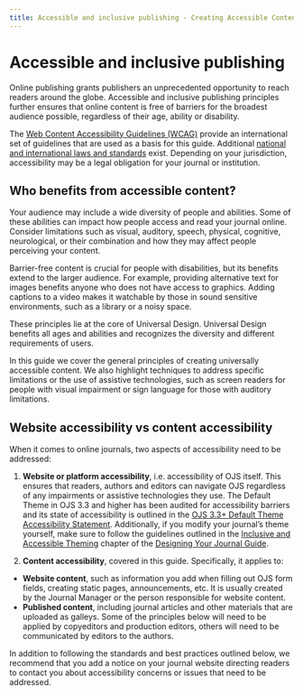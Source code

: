 ```yaml
---
title: Accessible and inclusive publishing - Creating Accessible Content Guide
---
```


# Accessible and inclusive publishing

Online publishing grants publishers an unprecedented opportunity to reach readers around the globe. Accessible and inclusive publishing principles further ensures that online content is free of barriers for the broadest audience possible, regardless of their age, ability or disability.

The [Web Content Accessibility Guidelines (WCAG)](https://www.w3.org/WAI/WCAG21/quickref/) provide an international set of guidelines that are used as a basis for this guide. Additional [national and international laws and standards](https://webaim.org/articles/laws/world/) exist. Depending on your jurisdiction, accessibility may be a legal obligation for your journal or institution.

## Who benefits from accessible content?

Your audience may include a wide diversity of people and abilities. Some of these abilities can impact how people access and read your journal online. Consider limitations such as visual, auditory, speech, physical, cognitive, neurological, or their combination and how they may affect people perceiving your content.

Barrier-free content is crucial for people with disabilities, but its benefits extend to the larger audience. For example, providing alternative text for images benefits anyone who does not have access to graphics. Adding captions to a video makes it watchable by those in sound sensitive environments, such as a library or a noisy space.

These principles lie at the core of Universal Design. Universal Design benefits all ages and abilities and recognizes the diversity and different requirements of users.

In this guide we cover the general principles of creating universally accessible content. We also highlight techniques to address specific limitations or the use of assistive technologies, such as screen readers for people with visual impairment or sign language for those with auditory limitations.

## Website accessibility vs content accessibility

When it comes to online journals, two aspects of accessibility need to be addressed:

1. **Website or platform accessibility**, i.e. accessibility of OJS itself. This ensures that readers, authors and editors can navigate OJS regardless of any impairments or assistive technologies they use.
The Default Theme in OJS 3.3 and higher has been audited for accessibility barriers and its state of accessibility is outlined in the [OJS 3.3+ Default Theme Accessibility Statement](https://docs.pkp.sfu.ca/accessibility-statement). Additionally, if you modify your journal’s theme yourself, make sure to follow the guidelines outlined in the [Inclusive and Accessible Theming](/designing-your-journal/en/inclusive-and-accessible-theming) chapter of the [Designing Your Journal Guide](/designing-your-journal/).

2. **Content accessibility**, covered in this guide. Specifically, it applies to:

- **Website content**, such as information you add when filling out OJS form fields, creating static pages, announcements, etc. It is usually created by the Journal Manager or the person responsible for website content.
- **Published content**, including journal articles and other materials that are uploaded as galleys. Some of the principles below will need to be applied by copyeditors and production editors, others will need to be communicated by editors to the authors.

In addition to following the standards and best practices outlined below, we recommend that you add a notice on your journal website directing readers to contact you about accessibility concerns or issues that need to be addressed.
